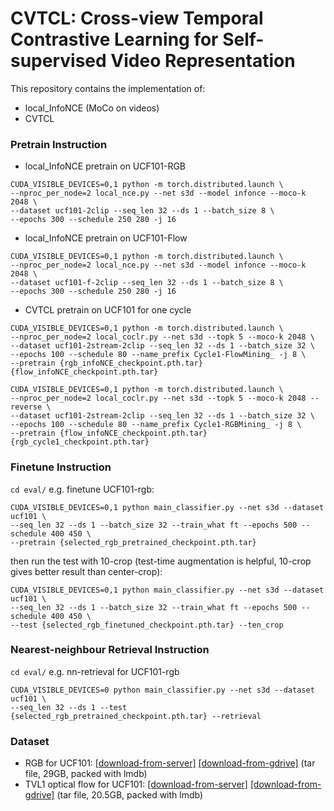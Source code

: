 # CVTCL: Cross-view Temporal Contrastive Learning for Self-supervised Video Representation

This repository contains the implementation of:

* local_InfoNCE (MoCo on videos)
* CVTCL

### Pretrain Instruction

* local_InfoNCE pretrain on UCF101-RGB
```
CUDA_VISIBLE_DEVICES=0,1 python -m torch.distributed.launch \
--nproc_per_node=2 local_nce.py --net s3d --model infonce --moco-k 2048 \
--dataset ucf101-2clip --seq_len 32 --ds 1 --batch_size 8 \
--epochs 300 --schedule 250 280 -j 16
```

* local_InfoNCE pretrain on UCF101-Flow
```
CUDA_VISIBLE_DEVICES=0,1 python -m torch.distributed.launch \
--nproc_per_node=2 local_nce.py --net s3d --model infonce --moco-k 2048 \
--dataset ucf101-f-2clip --seq_len 32 --ds 1 --batch_size 8 \
--epochs 300 --schedule 250 280 -j 16
```

* CVTCL pretrain on UCF101 for one cycle
```
CUDA_VISIBLE_DEVICES=0,1 python -m torch.distributed.launch \
--nproc_per_node=2 local_coclr.py --net s3d --topk 5 --moco-k 2048 \
--dataset ucf101-2stream-2clip --seq_len 32 --ds 1 --batch_size 32 \
--epochs 100 --schedule 80 --name_prefix Cycle1-FlowMining_ -j 8 \
--pretrain {rgb_infoNCE_checkpoint.pth.tar} {flow_infoNCE_checkpoint.pth.tar}
```
```
CUDA_VISIBLE_DEVICES=0,1 python -m torch.distributed.launch \
--nproc_per_node=2 local_coclr.py --net s3d --topk 5 --moco-k 2048 --reverse \
--dataset ucf101-2stream-2clip --seq_len 32 --ds 1 --batch_size 32 \
--epochs 100 --schedule 80 --name_prefix Cycle1-RGBMining_ -j 8 \
--pretrain {flow_infoNCE_checkpoint.pth.tar} {rgb_cycle1_checkpoint.pth.tar} 
```

### Finetune Instruction
`cd eval/`
e.g. finetune UCF101-rgb:
```
CUDA_VISIBLE_DEVICES=0,1 python main_classifier.py --net s3d --dataset ucf101 \
--seq_len 32 --ds 1 --batch_size 32 --train_what ft --epochs 500 --schedule 400 450 \
--pretrain {selected_rgb_pretrained_checkpoint.pth.tar}
```
then run the test with 10-crop (test-time augmentation is helpful, 10-crop gives better result than center-crop):
```
CUDA_VISIBLE_DEVICES=0,1 python main_classifier.py --net s3d --dataset ucf101 \
--seq_len 32 --ds 1 --batch_size 32 --train_what ft --epochs 500 --schedule 400 450 \
--test {selected_rgb_finetuned_checkpoint.pth.tar} --ten_crop
```

### Nearest-neighbour Retrieval Instruction
`cd eval/`
e.g. nn-retrieval for UCF101-rgb
```
CUDA_VISIBLE_DEVICES=0 python main_classifier.py --net s3d --dataset ucf101 \
--seq_len 32 --ds 1 --test {selected_rgb_pretrained_checkpoint.pth.tar} --retrieval
```

### Dataset
* RGB for UCF101: [[download-from-server]](http://thor.robots.ox.ac.uk/~vgg/data/CoCLR/ucf101_rgb_lmdb.tar) [[download-from-gdrive]](https://drive.google.com/file/d/1jVqBWl6iHYzcnb0IZ5ezpH_uK5jdHtoF/view?usp=sharing) (tar file, 29GB, packed with lmdb)
* TVL1 optical flow for UCF101: [[download-from-server]](http://thor.robots.ox.ac.uk/~vgg/data/CoCLR/ucf101_flow_lmdb.tar) [[download-from-gdrive]](https://drive.google.com/file/d/1NRElvRyVKX8siVu5HFKOETn4uqnzM4GH/view?usp=sharing) (tar file, 20.5GB, packed with lmdb)



